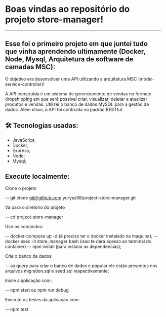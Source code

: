 # Boas vindas ao repositório do projeto store-manager!

---

## Esse foi o primeiro projeto em que juntei tudo que vinha aprendendo ultimamente (Docker, Node, Mysql, Arquitetura de software de camadas MSC):

O objetivo era desenvolver uma API utilizando a arquitetura MSC (model-service-controller)!

A API construída é um sistema de gerenciamento de vendas no formato dropshipping em que será possível criar, visualizar, deletar e atualizar produtos e vendas. Utilizei o banco de dados MySQL para a gestão de dados. Além disso, a API foi contruida no padrão RESTful.


## 🛠 Tecnologias usadas:

* JavaScript;
* Docker;
* Express;
* Node;
* Mysql;

## Execute localmente:
  
Clone o projeto

-- git clone git@github.com:yuryss98/project-store-manager.git

Va para o diretorio do projeto

-- cd project-store-manager

Use os comandos:

-- docker-compose up -d (é preciso ter o docker instalado na maquina);
-- docker exec -it store_manager bash (isso te dará acesso ao terminal do container)
-- npm install (para instalar as dependencias);

Crie o banco de dados

-- as query para criar o banco de dados e popular ele estão presentes nos arquivos migration.sql e seed.sql respectivamente;

Inicie a aplicação com:

-- npm start ou npm run debug

Execute os testes da aplicação com:

-- npm test
